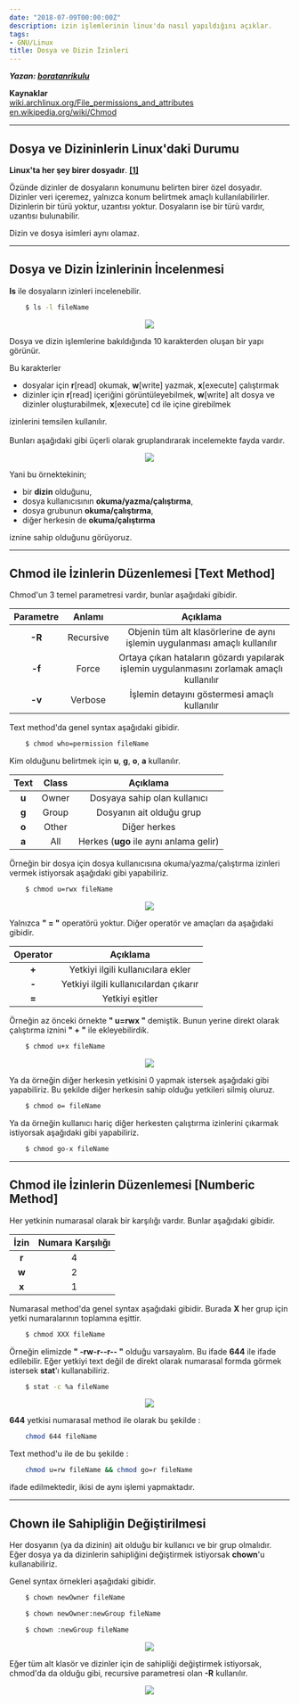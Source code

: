```yaml
---
date: "2018-07-09T00:00:00Z"
description: izin işlemlerinin linux'da nasıl yapıldığını açıklar.
tags:
- GNU/Linux
title: Dosya ve Dizin İzinleri
---
```


***Yazan: [boratanrikulu](https://github.com/boratanrikulu)***

**Kaynaklar**  
[wiki.archlinux.org/File_permissions_and_attributes](https://wiki.archlinux.org/index.php/File_permissions_and_attributes)  
[en.wikipedia.org/wiki/Chmod](https://en.wikipedia.org/wiki/Chmod)

---

## Dosya ve Dizininlerin Linux'daki Durumu

**Linux'ta her şey birer dosyadır**. [**[1]**](https://stackoverflow.com/a/10893965)

Özünde dizinler de dosyaların konumunu belirten birer özel dosyadır. Dizinler veri içeremez, yalnızca konum belirtmek amaçlı kullanılabilirler. Dizinlerin bir türü yoktur, uzantısı yoktur. Dosyaların ise bir türü vardır, uzantısı bulunabilir.

Dizin ve dosya isimleri aynı olamaz.

---

## Dosya ve Dizin İzinlerinin İncelenmesi

**ls** ile dosyaların izinleri incelenebilir.

```bash
	$ ls -l fileName
```

<p align="center"> 
	<img src="/images/posts/dosya-ve-dizin-izinleri/0.png">
</p>

Dosya ve dizin işlemlerine bakıldığında 10 karakterden oluşan bir yapı görünür.

Bu karakterler  

- dosyalar için **r**[read] okumak, **w**[write] yazmak, **x**[execute] çalıştırmak  
- dizinler için **r**[read] içeriğini görüntüleyebilmek, **w**[write] alt dosya ve dizinler oluşturabilmek, **x**[execute] cd ile içine girebilmek

izinlerini temsilen kullanılır.
<br><br>
Bunları aşağıdaki gibi üçerli olarak gruplandırarak incelemekte fayda vardır.

<p align="center"> 
	<img src="/images/posts/dosya-ve-dizin-izinleri/1.png">
</p>

Yani bu örnektekinin;  

- bir **dizin** olduğunu,
- dosya kullanıcısının **okuma/yazma/çalıştırma**,  
- dosya grubunun **okuma/çalıştırma**,  
- diğer herkesin de **okuma/çalıştırma**  

iznine sahip olduğunu görüyoruz.

---

## Chmod ile İzinlerin Düzenlemesi [Text Method]

Chmod'un 3 temel parametresi vardır, bunlar aşağıdaki gibidir.

| Parametre | Anlamı | Açıklama |
|:---------:|:--------:|:-------:|
| **-R**    | Recursive | Objenin tüm alt klasörlerine de aynı işlemin uygulanması amaçlı kullanılır |
| **-f**    | Force | Ortaya çıkan hataların gözardı yapılarak işlemin uygulanmasını zorlamak amaçlı kullanılır |
| **-v** | Verbose | İşlemin detayını göstermesi amaçlı kullanılır |

Text method'da genel syntax aşağıdaki gibidir.

```bash
	$ chmod who=permission fileName
```

Kim olduğunu belirtmek için **u**, **g**, **o**, **a** kullanılır.

| Text | Class | Açıklama |
|:----:|:-----:|:--------:|
| **u** | Owner | Dosyaya sahip olan kullanıcı |
| **g** | Group | Dosyanın ait olduğu grup |
| **o** | Other | Diğer herkes |
| **a** | All | Herkes (**ugo** ile aynı anlama gelir) |

Örneğin bir dosya için dosya kullanıcısına okuma/yazma/çalıştırma izinleri vermek istiyorsak aşağıdaki gibi yapabiliriz.

```bash
	$ chmod u=rwx fileName
```

<p align="center"> 
	<img src="/images/posts/dosya-ve-dizin-izinleri/2.png">
</p>

Yalnızca **" = "** operatörü yoktur. Diğer operatör ve amaçları da aşağıdaki gibidir.

| Operator | Açıklama |
|:----:|:-----:|
| **+** | Yetkiyi ilgili kullanıcılara ekler |
| **-** | Yetkiyi ilgili kullanıcılardan çıkarır |
| **=** | Yetkiyi eşitler |

Örneğin az önceki örnekte **" u=rwx "** demiştik. Bunun yerine direkt olarak çalıştırma iznini **" + "** ile ekleyebilirdik.

```bash
	$ chmod u+x fileName
```

<p align="center"> 
	<img src="/images/posts/dosya-ve-dizin-izinleri/3.png">
</p>

Ya da örneğin diğer herkesin yetkisini 0 yapmak istersek aşağıdaki gibi yapabiliriz. Bu şekilde diğer herkesin sahip olduğu yetkileri silmiş oluruz.

```bash
	$ chmod o= fileName
```

Ya da örneğin kullanıcı hariç diğer herkesten çalıştırma izinlerini çıkarmak istiyorsak aşağıdaki gibi yapabiliriz.

```bash
	$ chmod go-x fileName
```

---

## Chmod ile İzinlerin Düzenlemesi [Numberic Method]

Her yetkinin numarasal olarak bir karşılığı vardır. Bunlar aşağıdaki gibidir.

| İzin | Numara Karşılığı |
|:----:|:------:|
| **r** | 4 |
| **w** | 2 |
| **x** | 1 |

Numarasal method'da genel syntax aşağıdaki gibidir. Burada **X** her grup için yetki numaralarının toplamına eşittir.

```bash
	$ chmod XXX fileName
```

Örneğin elimizde **" -rw-r--r-- "** olduğu varsayalım. Bu ifade **644** ile ifade edilebilir. Eğer yetkiyi text değil de direkt olarak numarasal formda görmek istersek **stat**'ı kullanabiliriz.

```bash
	$ stat -c %a fileName
```

<p align="center"> 
	<img src="/images/posts/dosya-ve-dizin-izinleri/4.png">
</p>

**644** yetkisi numarasal method ile olarak bu şekilde :

```bash
	chmod 644 fileName
```

Text method'u ile de bu şekilde :

```bash
	chmod u=rw fileName && chmod go=r fileName
```

ifade edilmektedir, ikisi de aynı işlemi yapmaktadır.

---

## Chown ile Sahipliğin Değiştirilmesi

Her dosyanın (ya da dizinin) ait olduğu bir kullanıcı ve bir grup olmalıdır. Eğer dosya ya da dizinlerin sahipliğini değiştirmek istiyorsak **chown**'u kullanabiliriz.

Genel syntax örnekleri aşağıdaki gibidir.
```bash
	$ chown newOwner fileName
```
```bash
	$ chown newOwner:newGroup fileName
```
```bash
	$ chown :newGroup fileName
```

<p align="center"> 
	<img src="/images/posts/dosya-ve-dizin-izinleri/5.png">
</p>

Eğer tüm alt klasör ve dizinler için de sahipliği değiştirmek istiyorsak, chmod'da da olduğu gibi, recursive parametresi olan **-R** kullanılır.

<p align="center"> 
	<img src="/images/posts/dosya-ve-dizin-izinleri/6.png">
</p>